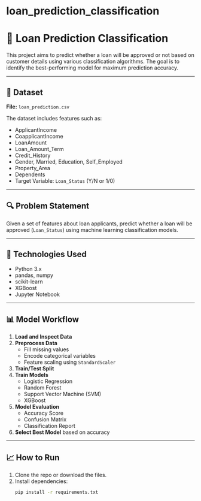 # loan_prediction_classification

# 🏦 Loan Prediction Classification

This project aims to predict whether a loan will be approved or not based on customer details using various classification algorithms. The goal is to identify the best-performing model for maximum prediction accuracy.

---

## 📁 Dataset

**File:** `loan_prediction.csv`

The dataset includes features such as:
- ApplicantIncome
- CoapplicantIncome
- LoanAmount
- Loan_Amount_Term
- Credit_History
- Gender, Married, Education, Self_Employed
- Property_Area
- Dependents
- Target Variable: `Loan_Status` (Y/N or 1/0)

---

## 🔍 Problem Statement

Given a set of features about loan applicants, predict whether a loan will be approved (`Loan_Status`) using machine learning classification models.

---

## 🔧 Technologies Used

- Python 3.x
- pandas, numpy
- scikit-learn
- XGBoost
- Jupyter Notebook

---

## 📊 Model Workflow

1. **Load and Inspect Data**
2. **Preprocess Data**
   - Fill missing values
   - Encode categorical variables
   - Feature scaling using `StandardScaler`
3. **Train/Test Split**
4. **Train Models**
   - Logistic Regression
   - Random Forest
   - Support Vector Machine (SVM)
   - XGBoost
5. **Model Evaluation**
   - Accuracy Score
   - Confusion Matrix
   - Classification Report
6. **Select Best Model** based on accuracy

---

## 📈 How to Run

1. Clone the repo or download the files.
2. Install dependencies:
   ```bash
   pip install -r requirements.txt

